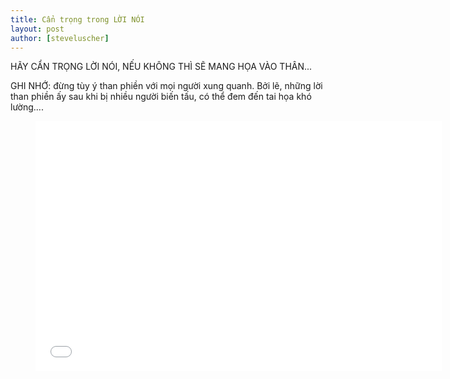 ```yaml
---
title: Cẩn trọng trong LỜI NÓI
layout: post
author: [steveluscher]
---
```


HÃY CẨN TRỌNG LỜI NÓI, NẾU KHÔNG THÌ SẼ MANG HỌA VÀO THÂN...

GHI NHỚ: đừng tùy ý than phiền với mọi người xung quanh. Bởi lẽ, những lời than phiền ấy sau khi bị nhiều người biến tấu, có thể đem đến tai họa khó lường....


<figure><iframe width="650" height="400" src="//www.youtube-nocookie.com/embed/IEWlEOdrCLw" frameborder="0" allowfullscreen></iframe></figure>